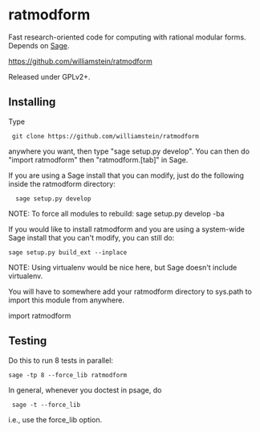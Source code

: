 ratmodform
==========

Fast research-oriented code for computing with rational modular
forms. Depends on [Sage](http://sagemath.org/).

   https://github.com/williamstein/ratmodform

Released under GPLv2+.

Installing
----------

  Type

     git clone https://github.com/williamstein/ratmodform

  anywhere you want, then type "sage setup.py develop".  You can then
  do "import ratmodform" then "ratmodform.[tab]" in Sage.


  If you are using a Sage install that you can modify, just do the
  following inside the ratmodform directory:

      sage setup.py develop

  NOTE:  To force all modules to rebuild: sage setup.py develop -ba

  If you would like to install ratmodform and you are using a
  system-wide Sage install that you can't modify, you can still do:

    sage setup.py build_ext --inplace

  NOTE: Using virtualenv would be nice here, but Sage doesn't include
  virtualenv.

  You will have to somewhere add your ratmodform directory to sys.path
  to import this module from anywhere.

  import ratmodform

Testing
-------

  Do this to run 8 tests in parallel:

    sage -tp 8 --force_lib ratmodform

  In general, whenever you doctest in psage, do

     sage -t --force_lib

  i.e., use the force_lib option.

